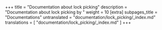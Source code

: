 +++
title = "Documentation about lock picking"
description = "Documentation about lock picking by "
weight = 10
[extra]
subpages_title = "Documentations"
untranslated = "documentation/lock_picking/_index.md"
translations = [
    "documentation/lock_picking/_index.md"
]
+++
